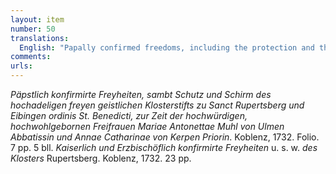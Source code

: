```yaml
---
layout: item
number: 50
translations:
  English: "Papally confirmed freedoms, including the protection and the patronage of the noble free holy monastic foundation at St. Rupertsberg and Eibingen, at the time of the reverend, high-born freewoman Maria Antoinette Muhl of Ulm (abbess) and Anna Catherina of Kerpen (prioress). Koblenz, 1732. Folio 7, pp. 5 bll. Imperial and archiepiscopal confirmed liberties, etc. of the Rupertsberg monastery. Koblenz, 1732. 23 pp. [Trans. J. Bock]"
comments:
urls:
---
```


<em>Päpstlich konfirmirte Freyheiten, sambt Schutz und Schirm des hochadeligen freyen geistlichen Klosterstifts zu Sanct Rupertsberg und Eibingen ordinis St. Benedicti, zur Zeit der hochwürdigen, hochwohlgebornen Freifrauen Mariae Antonettae Muhl von Ulmen Abbatissin und Annae Catharinae von Kerpen Priorin</em>. Koblenz, 1732. Folio. 7 pp. 5 bll. <em>Kaiserlich und Erzbischöflich konfirmirte Freyheiten</em>  u. s. w.  <em>des Klosters</em> Rupertsberg. Koblenz, 1732. 23 pp.

